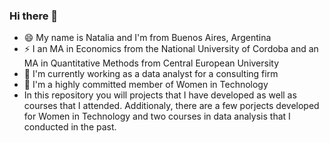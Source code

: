### Hi there 👋

- 😄 My name is Natalia and I'm from Buenos Aires, Argentina
- ⚡ I an MA in Economics from the National University of Cordoba and an MA in Quantitative Methods from Central European University
- 🔭 I'm currently working as a data analyst for a consulting firm 
- 🌱 I'm a highly committed member of Women in Technology
- In this repository you will projects that I have developed as well as courses that I attended. Additionaly, there are a few porjects developed for Women in Technology and two courses in data analysis that I conducted in the past. 


<!--
**NatyEsquenazi/NatyEsquenazi** is a ✨ _special_ ✨ repository because its `README.md` (this file) appears on your GitHub profile.

Here are some ideas to get you started:

- 🔭 I’m currently working on ...
- 🌱 I’m currently learning ...
- 👯 I’m looking to collaborate on ...
- 🤔 I’m looking for help with ...
- 💬 Ask me about ...
- 📫 How to reach me: ...
- 😄 Pronouns: ...
- ⚡ Fun fact: ...
-->
